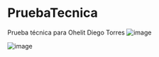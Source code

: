 # PruebaTecnica
Prueba técnica para Ohelit Diego Torres
![image](https://user-images.githubusercontent.com/88874892/229634161-95cee53a-183f-44b6-b505-cd8a08483f5a.png)

![image](https://user-images.githubusercontent.com/88874892/229634577-75916d76-64b0-4b30-851b-e6c593d4540d.png)


